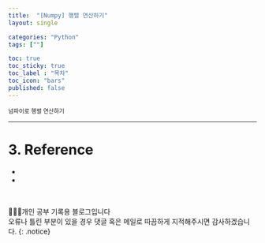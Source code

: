 ```yaml
---
title:  "[Numpy] 행렬 연산하기"
layout: single

categories: "Python"
tags: [""]

toc: true
toc_sticky: true
toc_label : "목차"
toc_icon: "bars"
published: false
---
```


<small>넘파이로 행렬 연산하기</small>

***



# <span class="half_HL">3. Reference</span>
- []()
- []()

<br>

👩🏻‍💻개인 공부 기록용 블로그입니다
<br>오류나 틀린 부분이 있을 경우 댓글 혹은 메일로 따끔하게 지적해주시면 감사하겠습니다.
{: .notice}
